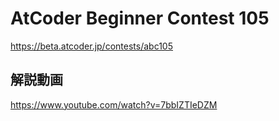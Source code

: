 # AtCoder Beginner Contest 105
<https://beta.atcoder.jp/contests/abc105>

## 解説動画
<https://www.youtube.com/watch?v=7bbIZTIeDZM>
